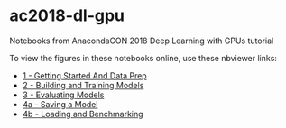# ac2018-dl-gpu
Notebooks from AnacondaCON 2018 Deep Learning with GPUs tutorial

To view the figures in these notebooks online, use these nbviewer links:
* [1 - Getting Started And Data Prep](https://nbviewer.jupyter.org/github/ContinuumIO/ac2018-dl-gpu/blob/master/1%20-%20Getting%20Started%20and%20Data%20Prep.ipynb)
* [2 - Building and Training Models](https://nbviewer.jupyter.org/github/ContinuumIO/ac2018-dl-gpu/blob/master/2%20-%20Building%20and%20Training%20Models.ipynb)
* [3 - Evaluating Models](https://nbviewer.jupyter.org/github/ContinuumIO/ac2018-dl-gpu/blob/master/3%20-%20Evaluating%20Models.ipynb)
* [4a - Saving a Model](https://nbviewer.jupyter.org/github/ContinuumIO/ac2018-dl-gpu/blob/master/4a%20-%20Saving%20a%20Model.ipynb)
* [4b - Loading and Benchmarking](https://nbviewer.jupyter.org/github/ContinuumIO/ac2018-dl-gpu/blob/master/4b%20-%20Loading%20and%20Benchmarking.ipynb)
